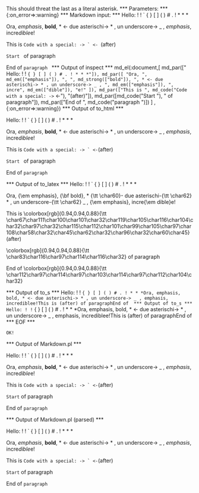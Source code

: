 This should threat the last as a literal asterisk.
*** Parameters: ***
{:on_error=>:warning}
*** Markdown input: ***
 Hello: ! \! \` \{ \} \[ \] \( \) \# \. \! * \* *


Ora, *emphasis*, **bold**, * <- due asterischi-> * , un underscore-> _ , _emphasis_,
 incre*dible*e!

This is ``Code with a special: -> ` <- ``(after)

`Start ` of paragraph

End of `paragraph `
*** Output of inspect ***
md_el(:document,[
	md_par([" Hello: ! ! ` { } [ ] ( ) # . ! * * *"]),
	 md_par([
		"Ora, ",
		 md_em(["emphasis"]),
		 ", ",
		 md_strong(["bold"]),
		 ", * <- due asterischi-> * , un underscore-> _ , ",
		 md_em(["emphasis"]),
		 ", incre",
		 md_em(["dible"]),
		 "e!"
	]),
	 md_par(["This is ", md_code("Code with a special: -> ` <-"), "(after)"]),
	 md_par([md_code("Start "), " of paragraph"]),
	 md_par(["End of ", md_code("paragraph ")])
] , {:on_error=>:warning})
*** Output of to_html ***

<p> Hello: ! ! ` { } [ ] ( ) # . ! * * *</p>

<p>Ora, <em>emphasis</em>, <strong>bold</strong>, * &lt;- due asterischi-&gt; * , un underscore-&gt; _ , <em>emphasis</em>, incre<em>dible</em>e!</p>

<p>This is <code>Code with a special: -&gt; ` &lt;-</code>(after)</p>

<p><code>Start </code> of paragraph</p>

<p>End of <code>paragraph </code></p>

*** Output of to_latex ***
 Hello: ! ! ` \{ \} [ ] ( ) \# . ! * * *

Ora, {\em emphasis}, {\bf bold}, * {\tt \char60}- due asterischi-{\tt \char62} * , un underscore-{\tt \char62} \_ , {\em emphasis}, incre{\em dible}e!

This is \colorbox[rgb]{0.94,0.94,0.88}{\tt \char67\char111\char100\char101\char32\char119\char105\char116\char104\char32\char97\char32\char115\char112\char101\char99\char105\char97\char108\char58\char32\char45\char62\char32\char96\char32\char60\char45}(after)

\colorbox[rgb]{0.94,0.94,0.88}{\tt \char83\char116\char97\char114\char116\char32} of paragraph

End of \colorbox[rgb]{0.94,0.94,0.88}{\tt \char112\char97\char114\char97\char103\char114\char97\char112\char104\char32}


*** Output of to_s ***
 Hello: ! ! ` { } [ ] ( ) # . ! * * *Ora, emphasis, bold, * <- due asterischi-> * , un underscore-> _ , emphasis, incrediblee!This is (after) of paragraphEnd of 
*** Output of to_s ***
 Hello: ! ! ` { } [ ] ( ) # . ! * * *Ora, emphasis, bold, * <- due asterischi-> * , un underscore-> _ , emphasis, incrediblee!This is (after) of paragraphEnd of 
*** EOF ***



	OK!



*** Output of Markdown.pl ***
<p>Hello: ! ! ` { } [ ] ( ) # . ! * * *</p>

<p>Ora, <em>emphasis</em>, <strong>bold</strong>, * &lt;- due asterischi-> * , un underscore-> _ , <em>emphasis</em>,
 incre<em>dible</em>e!</p>

<p>This is <code>Code with a special: -&gt; ` &lt;-</code>(after)</p>

<p><code>Start</code> of paragraph</p>

<p>End of <code>paragraph</code></p>

*** Output of Markdown.pl (parsed) ***
<p>Hello: ! ! ` { } [ ] ( ) # . ! * * *</p
   ><p>Ora, <em>emphasis</em
     >, <strong>bold</strong
     >, * &lt;- due asterischi-> * , un underscore-> _ , <em>emphasis</em
     >,
 incre<em>dible</em
     >e!</p
   ><p>This is <code>Code with a special: -&gt; ` &lt;-</code
     >(after)</p
   ><p
     ><code>Start</code
     > of paragraph</p
   ><p>End of <code>paragraph</code
   ></p
 >